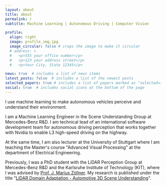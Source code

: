 ```yaml
---
layout: about
title: about
permalink: /
subtitle: Machine Learning | Autonomous Driving | Computer Vision

profile:
  align: right
  image: profile_img.jpg
  image_circular: false # crops the image to make it circular
  # address: >
  #   <p>555 your office number</p>
  #   <p>123 your address street</p>
  #   <p>Your City, State 12345</p>

news: true  # includes a list of news items
latest_posts: false  # includes a list of the newest posts
selected_papers: true # includes a list of papers marked as "selected={true}"
social: true  # includes social icons at the bottom of the page
---
```


I use machine learning to make autonomous vehicles perceive and understand their environment.

I am a Machine Learning Engineer in the Scene Understanding Group at Mercedes-Benz R&D. I am technical lead of an international software development team for autonomous driving perception that works together with Nvidia to enable L3 high-speed driving on the highway.

At the same time, I am also lecturer at the University of Stuttgart where I am teaching the Master's course "Advanced Visual Processing" at the department of Electrical Engineering.

Previously, I was a PhD student with the LiDAR Perception Group at Mercedes-Benz R&D and the Karlsruhe Institute of Technology (KIT), where I was advised by [Prof. J. Marius Zöllner](https://www.aifb.kit.edu/web/J._Marius_Zöllner). My research is published under the title "[LiDAR Domain Adaptation - Automotive 3D Scene Understanding](https://publikationen.bibliothek.kit.edu/1000158328)".
